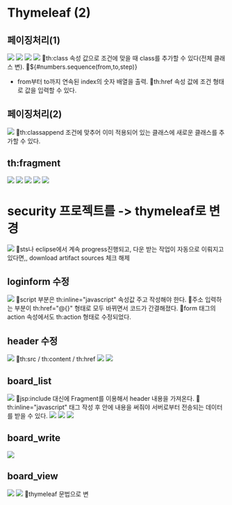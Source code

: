 # Thymeleaf (2)
## 페이징처리(1)
![](../image/Pasted%20image%2020240430090258.png)
![](../image/Pasted%20image%2020240430091055.png)
![](../image/Pasted%20image%2020240430093426.png)
![](../image/Pasted%20image%2020240430093729.png)
📌th:class 속성 값으로 조건에 맞을 때 class를 추가할 수 있다(전체 클래스 변).
📌${#numbers.sequence(from,to,step)}
- from부터 to까지 연속된 index의 숫자 배열을 출력.
📌th:href 속성 값에 조건 형태로 값을 입력할 수 있다.


## 페이징처리(2)
![](../image/Pasted%20image%2020240430100547.png)
📌th:classappend 조건에 맞추어 이미 적용되어 있는 클래스에 새로운 클래스를 추가할 수 있다.


## th:fragment
![](../image/Pasted%20image%2020240430102126.png)
![](../image/Pasted%20image%2020240430102632.png)
![](../image/Pasted%20image%2020240430103546.png)
![](../image/Pasted%20image%2020240430103753.png)
![](../image/Pasted%20image%2020240430104315.png)




# security 프로젝트를 -> thymeleaf로 변경
![](../image/Pasted%20image%2020240430110248.png)
📌sts나 eclipse에서 계속 progress진행되고, 다운 받는 작업이 자동으로 이뤄지고 있다면,, download artifact sources 체크 해제

## loginform 수정
![](../image/Pasted%20image%2020240430112923.png)
📌script 부분은 th:inline="javascript" 속성값 주고 작성해야 한다.
📌주소 입력하는 부분이 th:href="@{}" 형태로 모두 바뀌면서 코드가 간결해졌다.
📌form 태그의 action 속성에서도 th:action 형태로 수정되었다.

## header 수정
![](../image/Pasted%20image%2020240430121207.png)
📌th:src / th:content / th:href
![](../image/Pasted%20image%2020240430122705.png)
![](../image/Pasted%20image%2020240430123038.png)


## board_list
![](../image/Pasted%20image%2020240430124058.png)
📌jsp:include 대신에 Fragment를 이용해서 header 내용을 가져온다.
📌th:inline="javascript" 태그 작성 후 안에 내용을 써줘야 서버로부터 전송되는 데이터를 받을 수 있다.
![](../image/Pasted%20image%2020240430124754.png)
![](../image/Pasted%20image%2020240430140518.png)
![](../image/Pasted%20image%2020240430142434.png)



## board_write
![](../image/Pasted%20image%2020240430152059.png)



## board_view
![](../image/Pasted%20image%2020240430153447.png)
![](../image/Pasted%20image%2020240430154148.png)
📌thymeleaf 문법으로 변